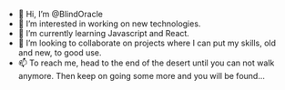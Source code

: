 - 👋 Hi, I’m @BlindOracle
- 👀 I’m interested in working on new technologies.
- 🌱 I’m currently learning Javascript and React.
- 💞️ I’m looking to collaborate on projects where I can put my skills, old and new, to good use.
- 📫 To reach me, head to the end of the desert until you can not walk anymore. Then keep on going some more and you will be found... 

<!---
BlindOracle/BlindOracle is a ✨ special ✨ repository because its `README.md` (this file) appears on your GitHub profile.
You can click the Preview link to take a look at your changes.
--->
